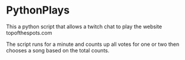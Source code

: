 # PythonPlays

This a python script that allows a twitch chat to play the website topofthespots.com 

The script runs for a minute and counts up all votes for one or two then chooses a song based on the total counts. 
